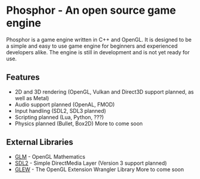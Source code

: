 # Phosphor - An open source game engine

Phosphor is a game engine written in C++ and OpenGL. It is designed to be a simple and easy to use game engine for beginners and experienced developers alike. The engine is still in development and is not yet ready for use.

## Features

- 2D and 3D rendering (OpenGL, Vulkan and Direct3D support planned, as well as Metal)
- Audio support planned (OpenAL, FMOD)
- Input handling (SDL2, SDL3 planned)
- Scripting planned (Lua, Python, ???)
- Physics planned (Bullet, Box2D)
More to come soon

## External Libraries

- [GLM](https://github.com/g-truc/glm) - OpenGL Mathematics
- [SDL2](https://www.libsdl.org/) - Simple DirectMedia Layer (Version 3 support planned)
- [GLEW](http://glew.sourceforge.net/) - The OpenGL Extension Wrangler Library
More to come soon
